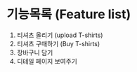 # 기능목록 (Feature list)
1. 티셔츠 올리기 (upload T-shirts)
2. 티셔츠 구매하기 (Buy T-shirts)
3. 장바구니 담기
4. 디테일 페이지 보여주기
